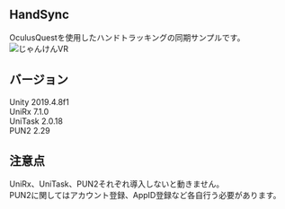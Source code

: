 ## HandSync
OculusQuestを使用したハンドトラッキングの同期サンプルです。 
![じゃんけんVR](https://user-images.githubusercontent.com/41860455/111462818-36bf8d00-8762-11eb-8079-8ffa008c2dea.gif)

## バージョン
Unity 2019.4.8f1  
UniRx 7.1.0  
UniTask 2.0.18  
PUN2 2.29  

## 注意点
UniRx、UniTask、PUN2それぞれ導入しないと動きません。  
PUN2に関してはアカウント登録、AppID登録など各自行う必要があります。

